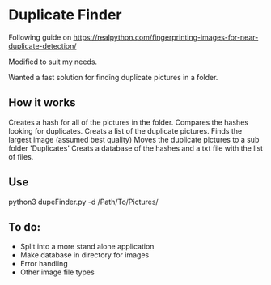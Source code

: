# Duplicate Finder

Following guide on https://realpython.com/fingerprinting-images-for-near-duplicate-detection/

Modified to suit my needs.

Wanted a fast solution for finding duplicate pictures in a folder.

## How it works

Creates a hash for all of the pictures in the folder.
Compares the hashes looking for duplicates.
Creats a list of the duplicate pictures.
Finds the largest image (assumed best quality)
Moves the duplicate pictures to a sub folder 'Duplicates'
Creats a database of the hashes and a txt file with the list of files.

## Use
python3 dupeFinder.py -d /Path/To/Pictures/

## To do:
- Split into a more stand alone application
- Make database in directory for images
- Error handling
- Other image file types